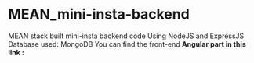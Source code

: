 # MEAN_mini-insta-backend
MEAN stack built mini-insta backend code 
Using NodeJS and ExpressJS
Database used: MongoDB
You can find the front-end <b>Angular <b> part in this link : 
